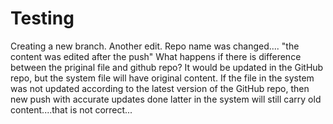 # Testing
Creating a new branch.
Another edit.
Repo name was changed.... "the content was edited after the push"
What happens if there is difference between the priginal file and github repo? 
It would be updated in the GitHub repo, but the system file will have original content. 
If the file in the system was not updated according to the latest version of the GitHub repo, then new push with accurate updates done latter in the system will still carry old content....that is not correct...
